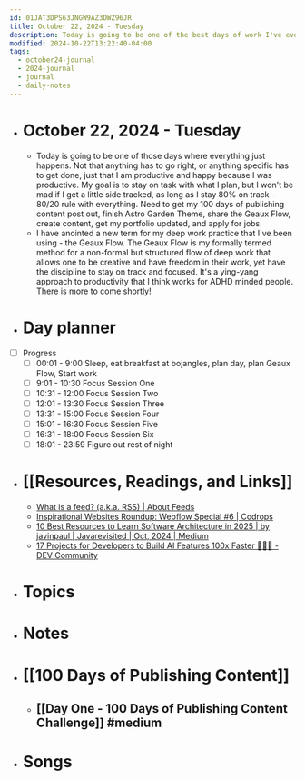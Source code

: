 ```yaml
---
id: 01JAT3DPS63JNGW9AZ3DWZ96JR
title: October 22, 2024 - Tuesday
description: Today is going to be one of the best days of work I've ever had, period.
modified: 2024-10-22T13:22:40-04:00
tags:
  - october24-journal
  - 2024-journal
  - journal
  - daily-notes
---
```

- # October 22, 2024 - Tuesday
	- Today is going to be one of those days where everything just happens. Not that anything has to go right, or anything specific has to get done, just that I am productive and happy because I was productive. My goal is to stay on task with what I plan, but I won't be mad if I get a little side tracked, as long as I stay 80% on track - 80/20 rule with everything. Need to get my 100 days of publishing content post out, finish Astro Garden Theme, share the Geaux Flow, create content, get my portfolio updated, and apply for jobs.
	- I have anointed a new term for my deep work practice that I've been using - the Geaux Flow. The Geaux Flow is my formally termed method for a non-formal but structured flow of deep work that allows one to be creative and have freedom in their work, yet have the discipline to stay on track and focused. It's a ying-yang approach to productivity that I think works for ADHD minded people. There is more to come shortly!

- # Day planner
- [ ] Progress
	- [ ] 00:01 - 9:00 Sleep, eat breakfast at bojangles, plan day, plan Geaux Flow, Start work
	- [ ] 9:01 - 10:30 Focus Session One
	- [ ] 10:31 - 12:00 Focus Session Two
	- [ ] 12:01 - 13:30 Focus Session Three
	- [ ] 13:31 - 15:00 Focus Session Four
	- [ ] 15:01 - 16:30 Focus Session Five
	- [ ] 16:31 - 18:00 Focus Session  Six
	- [ ] 18:01 - 23:59 Figure out rest of night

- # [[Resources, Readings, and Links]]
	- [What is a feed? (a.k.a. RSS) | About Feeds](https://aboutfeeds.com/)
	- [Inspirational Websites Roundup: Webflow Special #6 | Codrops](https://tympanus.net/codrops/2024/10/14/inspirational-websites-roundup-webflow-special-6/?ref=dailydev)
	- [10 Best Resources to Learn Software Architecture in 2025 | by javinpaul | Javarevisited | Oct, 2024 | Medium](https://medium.com/javarevisited/10-best-resources-to-learn-software-architecture-in-2025-2524ac91dc76)
	- [17 Projects for Developers to Build AI Features 100x Faster 👩‍💻🔥 - DEV Community](https://dev.to/latitude/17-projects-for-teams-to-build-ai-features-100x-faster-nbn?ref=dailydev)

- # Topics

- # Notes

- # [[100 Days of Publishing Content]]
	- ## [[Day One - 100 Days of Publishing Content Challenge]] #medium 

- # Songs
